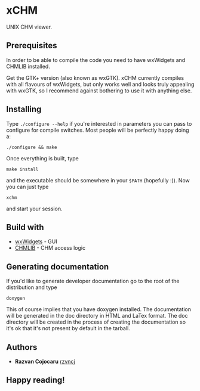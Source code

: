 # xCHM

UNIX CHM viewer.

## Prerequisites

In order to be able to compile the code you need to have wxWidgets and
CHMLIB installed.

Get the GTK+ version (also known as wxGTK). xCHM currently compiles
with all flavours of wxWidgets, but only works well and looks truly
appealing with wxGTK, so I recommend against bothering to use it with
anything else.

## Installing

Type `./configure --help` if you're interested in parameters you can
pass to configure for compile switches. Most people will be perfectly
happy doing a:

```
./configure && make
```

Once everything is built, type

```
make install
```

and the executable should be somewhere in your `$PATH` (hopefully :)).
Now you can just type

```
xchm
```

and start your session.

## Build with

* [wxWidgets](http://www.wxwidgets.org) - GUI
* [CHMLIB](http://www.jedrea.com/chmlib/) - CHM access logic

## Generating documentation

If you'd like to generate developer documentation go to the root
of the distribution and type
```
doxygen
```
This of course implies that you have doxygen installed. The documentation
will be generated in the doc directory in HTML and LaTex format. The doc
directory will be created in the process of creating the documentation so
it's ok that it's not present by default in the tarball.

## Authors

* **Razvan Cojocaru** [rzvncj](https://github.com/rzvncj)

## Happy reading!
